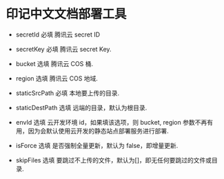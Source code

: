 # 印记中文文档部署工具

- secretId
  必填
  腾讯云 secret ID

- secretKey
  必填
  腾讯云 secret Key.

- bucket
  选填
  腾讯云 COS 桶.

- region
  选填
  腾讯云 COS 地域.

- staticSrcPath
  必填
  本地要上传的目录.

- staticDestPath
  选填
  远端的目录，默认为根目录.

- envId
  选填
  云开发环境 id，如果填该选项，则 bucket, region 参数不再有用，因为会默认使用云开发的静态站点部署服务进行部署.

- isForce
  选填
  是否强制全量更新，默认为 false，即增量更新.

- skipFiles
  选填
  要跳过不上传的文件，默认为[]，即无任何要跳过的文件或目录.
